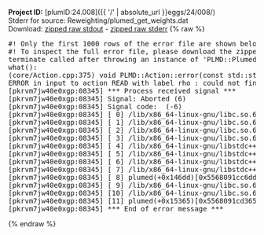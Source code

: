 **Project ID:** [plumID:24.008]({{ '/' | absolute_url }}eggs/24/008/)  
Stderr for source:  Reweighting/plumed_get_weights.dat   
Download: [zipped raw stdout](plumed_get_weights.dat.plumed.stdout.txt.zip) - [zipped raw stderr](plumed_get_weights.dat.plumed.stderr.txt.zip) 
{% raw %}
<pre>
#! Only the first 1000 rows of the error file are shown below
#! To inspect the full error file, please download the zipped raw stderr file above
terminate called after throwing an instance of 'PLMD::Plumed::ExceptionError'
what():
(core/Action.cpp:375) void PLMD::Action::error(const std::string&) const
ERROR in input to action READ with label rho : could not find file named rtp_coord.dat
[pkrvm7jw40e0xgp:08345] *** Process received signal ***
[pkrvm7jw40e0xgp:08345] Signal: Aborted (6)
[pkrvm7jw40e0xgp:08345] Signal code:  (-6)
[pkrvm7jw40e0xgp:08345] [ 0] /lib/x86_64-linux-gnu/libc.so.6(+0x45330)[0x7fa91ca45330]
[pkrvm7jw40e0xgp:08345] [ 1] /lib/x86_64-linux-gnu/libc.so.6(pthread_kill+0x11c)[0x7fa91ca9eb2c]
[pkrvm7jw40e0xgp:08345] [ 2] /lib/x86_64-linux-gnu/libc.so.6(gsignal+0x1e)[0x7fa91ca4527e]
[pkrvm7jw40e0xgp:08345] [ 3] /lib/x86_64-linux-gnu/libc.so.6(abort+0xdf)[0x7fa91ca288ff]
[pkrvm7jw40e0xgp:08345] [ 4] /lib/x86_64-linux-gnu/libstdc++.so.6(+0xa5ff5)[0x7fa91cea5ff5]
[pkrvm7jw40e0xgp:08345] [ 5] /lib/x86_64-linux-gnu/libstdc++.so.6(+0xbb0da)[0x7fa91cebb0da]
[pkrvm7jw40e0xgp:08345] [ 6] /lib/x86_64-linux-gnu/libstdc++.so.6(_ZSt10unexpectedv+0x0)[0x7fa91cea5a55]
[pkrvm7jw40e0xgp:08345] [ 7] /lib/x86_64-linux-gnu/libstdc++.so.6(+0xa5a6f)[0x7fa91cea5a6f]
[pkrvm7jw40e0xgp:08345] [ 8] plumed(+0x146dd)[0x5568091cc6dd]
[pkrvm7jw40e0xgp:08345] [ 9] /lib/x86_64-linux-gnu/libc.so.6(+0x2a1ca)[0x7fa91ca2a1ca]
[pkrvm7jw40e0xgp:08345] [10] /lib/x86_64-linux-gnu/libc.so.6(__libc_start_main+0x8b)[0x7fa91ca2a28b]
[pkrvm7jw40e0xgp:08345] [11] plumed(+0x15365)[0x5568091cd365]
[pkrvm7jw40e0xgp:08345] *** End of error message ***
</pre>
{% endraw %}
